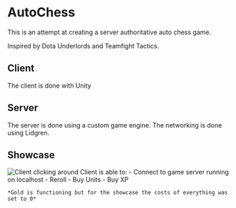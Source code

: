 # AutoChess

This is an attempt at creating a server authoritative auto chess game.

Inspired by Dota Underlords and Teamfight Tactics.

## Client

The client is done with Unity


## Server

The server is done using a custom game engine. The networking is done using Lidgren.


## Showcase

![Client clicking around](https://github.com/nhayes1031/AutoChess/tree/master/Showcase/ClientShowcase_02_24_21)
Client is able to:
	- Connect to game server running on localhost
	- Reroll
	- Buy Units
	- Buy XP

	*Gold is functioning but for the showcase the costs of everything was set to 0*
